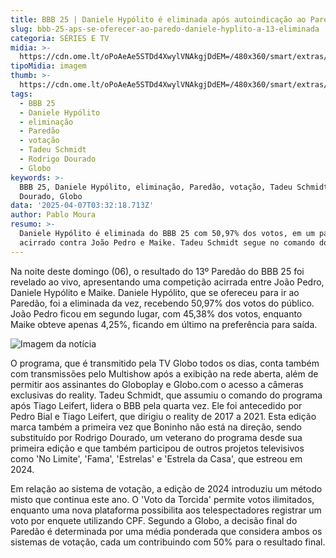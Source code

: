 ```yaml
---
title: BBB 25 | Daniele Hypólito é eliminada após autoindicação ao Paredão
slug: bbb-25-aps-se-oferecer-ao-paredo-daniele-hyplito-a-13-eliminada
categoria: SÉRIES E TV
midia: >-
  https://cdn.ome.lt/oPoAeAe5STDd4XwylVNAkgjDdEM=/480x360/smart/extras/conteudos/bbb25-daniele-hypolito-eliminada-peq.jpg
tipoMidia: imagem
thumb: >-
  https://cdn.ome.lt/oPoAeAe5STDd4XwylVNAkgjDdEM=/480x360/smart/extras/conteudos/bbb25-daniele-hypolito-eliminada-peq.jpg
tags:
  - BBB 25
  - Daniele Hypólito
  - eliminação
  - Paredão
  - votação
  - Tadeu Schmidt
  - Rodrigo Dourado
  - Globo
keywords: >-
  BBB 25, Daniele Hypólito, eliminação, Paredão, votação, Tadeu Schmidt, Rodrigo
  Dourado, Globo
data: '2025-04-07T03:32:18.713Z'
author: Pablo Moura
resumo: >-
  Daniele Hypólito é eliminada do BBB 25 com 50,97% dos votos, em um paredão
  acirrado contra João Pedro e Maike. Tadeu Schmidt segue no comando do reality.
---
```


Na noite deste domingo (06), o resultado do 13º Paredão do BBB 25 foi revelado ao vivo, apresentando uma competição acirrada entre João Pedro, Daniele Hypólito e Maike. Daniele Hypólito, que se ofereceu para ir ao Paredão, foi a eliminada da vez, recebendo 50,97% dos votos do público. João Pedro ficou em segundo lugar, com 45,38% dos votos, enquanto Maike obteve apenas 4,25%, ficando em último na preferência para saída.

![Imagem da notícia](https://cdn.ome.lt/D4goZy7uNHACwvBFzCVPsx0s4Bo=/fit-in/837x500/smart/uploads/conteudo/fotos/bbb25-daniele-hypolito-eliminada.jpg)

O programa, que é transmitido pela TV Globo todos os dias, conta também com transmissões pelo Multishow após a exibição na rede aberta, além de permitir aos assinantes do Globoplay e Globo.com o acesso a câmeras exclusivas do reality. Tadeu Schmidt, que assumiu o comando do programa após Tiago Leifert, lidera o BBB pela quarta vez. Ele foi antecedido por Pedro Bial e Tiago Leifert, que dirigiu o reality de 2017 a 2021. Esta edição marca também a primeira vez que Boninho não está na direção, sendo substituído por Rodrigo Dourado, um veterano do programa desde sua primeira edição e que também participou de outros projetos televisivos como 'No Limite', 'Fama', 'Estrelas' e 'Estrela da Casa', que estreou em 2024.

Em relação ao sistema de votação, a edição de 2024 introduziu um método misto que continua este ano. O 'Voto da Torcida' permite votos ilimitados, enquanto uma nova plataforma possibilita aos telespectadores registrar um voto por enquete utilizando CPF. Segundo a Globo, a decisão final do Paredão é determinada por uma média ponderada que considera ambos os sistemas de votação, cada um contribuindo com 50% para o resultado final.
